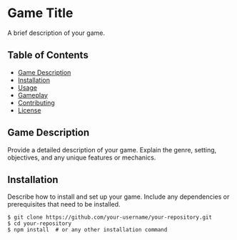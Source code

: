 # Game Title

A brief description of your game.

## Table of Contents

- [Game Description](#game-description)
- [Installation](#installation)
- [Usage](#usage)
- [Gameplay](#gameplay)
- [Contributing](#contributing)
- [License](#license)

## Game Description

Provide a detailed description of your game. Explain the genre, setting, objectives, and any unique features or mechanics.

## Installation

Describe how to install and set up your game. Include any dependencies or prerequisites that need to be installed.

```shell
$ git clone https://github.com/your-username/your-repository.git
$ cd your-repository
$ npm install  # or any other installation command
